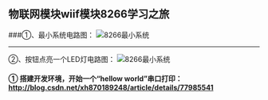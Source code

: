 ## 物联网模块wiif模块8266学习之旅 
###①、最小系统电路图：
![8266最小系统](http://h5xuhong.oss-cn-hongkong.aliyuncs.com/8266%E5%9B%BE%E7%89%87/%E6%9C%80%E5%B0%8F%E7%B3%BB%E7%BB%9F.png) 

********************************************************************************
②、按钮点亮一个LED灯电路图： 
 ![8266最小系统](http://h5xuhong.oss-cn-hongkong.aliyuncs.com/8266%E5%9B%BE%E7%89%87/%E6%8C%89%E9%94%AE%E7%94%B5%E8%B7%AF%E5%9B%BE.png)
 
 
 
 #### ① 搭建开发环境，开始一个“hellow world”串口打印： http://blog.csdn.net/xh870189248/article/details/77985541
